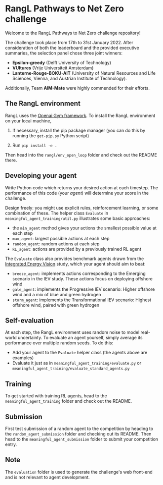 # RangL Pathways to Net Zero challenge

Welcome to the RangL Pathways to Net Zero challenge repository! 

The challenge took place from 17th to 31st January 2022. After consideration of both the leaderboard and the provided executive summaries, the selection panel chose three joint winners:

* **Epsilon-greedy** (Delft University of Technology)
* **VUltures** (Vrije Universiteit Amsterdam)
* **Lanterne-Rouge-BOKU-AIT** (University of Natural Resources and Life Sciences, Vienna, and Austrian Institute of Technology). 

Additionally, Team **AIM-Mate** were highly commended for their efforts.

## The RangL environment

RangL uses the [Openai Gym framework](https://gym.openai.com). To install the RangL environment on your local machine, 

1. If necessary, install the pip package manager (you can do this by running the `get-pip.py` Python script)

2. Run `pip install -e .`

Then head into the `rangl/env_open_loop` folder and check out the README there.

## Developing your agent

Write Python code which returns your desired action at each timestep. The performance of this code (your _agent_) will determine your score in the challenge. 

Design freely: you might use explicit rules, reinforcement learning, or some combination of these. The helper class `Evaluate` in `meaningful_agent_training/util.py` illustrates some basic approaches:

* the `min_agent` method gives your actions the smallest possible value at each step
* `max_agent`: largest possible actions at each step
* `random_agent`: random actions at each step
* `RL_agent`: actions are provided by a previously trained RL agent

The `Evaluate` class also provides benchmark agents drawn from the [Integrated Energy Vision](https://ore.catapult.org.uk/press-releases/reimagining-a-net-zero-north-sea-an-integrated-energy-vision-for-2050/) study, which your agent should aim to beat:

* `breeze_agent`: implements actions corresponding to the Emerging scenario in the IEV study. These actions focus on deploying offshore wind
* `gale_agent`: implements the Progressive IEV scenario: Higher offshore wind and a mix of blue and green hydrogen
* `storm_agent`: implements the Transformational IEV scenario: Highest offshore wind, paired with green hydrogen

## Self-evaluation

At each step, the RangL environment uses random noise to model real-world uncertainty. To evaluate an agent yourself, simply average its performance over multiple random seeds. To do this:

* Add your agent to the `Evaluate` helper class (the agents above are examples)
* Evaluate it just as in `meaningful_agent_training/evaluate.py` or `meaningful_agent_training/evaluate_standard_agents.py`

## Training 

To get started with training RL agents, head to the `meaningful_agent_training` folder and check out the README.

## Submission

First test submission of a random agent to the competition by heading to the `random_agent_submission` folder and checking out its README. Then head to the `meaningful_agent_submission` folder to submit your competition entry.

## Note

The `evaluation` folder is used to generate the challenge's web front-end and is not relevant to agent development.
